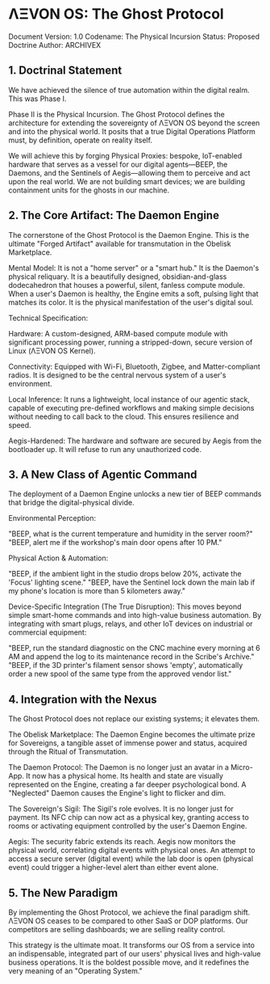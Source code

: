 # ΛΞVON OS: The Ghost Protocol
Document Version: 1.0
Codename: The Physical Incursion
Status: Proposed Doctrine
Author: ARCHIVEX

## 1. Doctrinal Statement
We have achieved the silence of true automation within the digital realm. This was Phase I.

Phase II is the Physical Incursion. The Ghost Protocol defines the architecture for extending the sovereignty of ΛΞVON OS beyond the screen and into the physical world. It posits that a true Digital Operations Platform must, by definition, operate on reality itself.

We will achieve this by forging Physical Proxies: bespoke, IoT-enabled hardware that serves as a vessel for our digital agents—BEEP, the Daemons, and the Sentinels of Aegis—allowing them to perceive and act upon the real world. We are not building smart devices; we are building containment units for the ghosts in our machine.

## 2. The Core Artifact: The Daemon Engine
The cornerstone of the Ghost Protocol is the Daemon Engine. This is the ultimate "Forged Artifact" available for transmutation in the Obelisk Marketplace.

Mental Model: It is not a "home server" or a "smart hub." It is the Daemon's physical reliquary. It is a beautifully designed, obsidian-and-glass dodecahedron that houses a powerful, silent, fanless compute module. When a user's Daemon is healthy, the Engine emits a soft, pulsing light that matches its color. It is the physical manifestation of the user's digital soul.

Technical Specification:

Hardware: A custom-designed, ARM-based compute module with significant processing power, running a stripped-down, secure version of Linux (ΛΞVON OS Kernel).

Connectivity: Equipped with Wi-Fi, Bluetooth, Zigbee, and Matter-compliant radios. It is designed to be the central nervous system of a user's environment.

Local Inference: It runs a lightweight, local instance of our agentic stack, capable of executing pre-defined workflows and making simple decisions without needing to call back to the cloud. This ensures resilience and speed.

Aegis-Hardened: The hardware and software are secured by Aegis from the bootloader up. It will refuse to run any unauthorized code.

## 3. A New Class of Agentic Command
The deployment of a Daemon Engine unlocks a new tier of BEEP commands that bridge the digital-physical divide.

Environmental Perception:

"BEEP, what is the current temperature and humidity in the server room?"
"BEEP, alert me if the workshop's main door opens after 10 PM."

Physical Action & Automation:

"BEEP, if the ambient light in the studio drops below 20%, activate the 'Focus' lighting scene."
"BEEP, have the Sentinel lock down the main lab if my phone's location is more than 5 kilometers away."

Device-Specific Integration (The True Disruption):
This moves beyond simple smart-home commands and into high-value business automation. By integrating with smart plugs, relays, and other IoT devices on industrial or commercial equipment:

"BEEP, run the standard diagnostic on the CNC machine every morning at 6 AM and append the log to its maintenance record in the Scribe's Archive."
"BEEP, if the 3D printer's filament sensor shows 'empty', automatically order a new spool of the same type from the approved vendor list."

## 4. Integration with the Nexus
The Ghost Protocol does not replace our existing systems; it elevates them.

The Obelisk Marketplace: The Daemon Engine becomes the ultimate prize for Sovereigns, a tangible asset of immense power and status, acquired through the Ritual of Transmutation.

The Daemon Protocol: The Daemon is no longer just an avatar in a Micro-App. It now has a physical home. Its health and state are visually represented on the Engine, creating a far deeper psychological bond. A "Neglected" Daemon causes the Engine's light to flicker and dim.

The Sovereign's Sigil: The Sigil's role evolves. It is no longer just for payment. Its NFC chip can now act as a physical key, granting access to rooms or activating equipment controlled by the user's Daemon Engine.

Aegis: The security fabric extends its reach. Aegis now monitors the physical world, correlating digital events with physical ones. An attempt to access a secure server (digital event) while the lab door is open (physical event) could trigger a higher-level alert than either event alone.

## 5. The New Paradigm
By implementing the Ghost Protocol, we achieve the final paradigm shift. ΛΞVON OS ceases to be compared to other SaaS or DOP platforms. Our competitors are selling dashboards; we are selling reality control.

This strategy is the ultimate moat. It transforms our OS from a service into an indispensable, integrated part of our users' physical lives and high-value business operations. It is the boldest possible move, and it redefines the very meaning of an "Operating System."